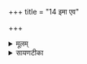 +++
title = "14 इमा एव"

+++
<details><summary>मूलम्</summary>

इ॒मा ए॒व ता उ॒षसो॒ याᳶ प्र॑थ॒मा व्यौच्छन्न्॑ ।  
ता दे॒व्य॑ᳵ कुर्वते॒ पञ्च॑रू॒पा ।  
शश्व॑ती॒र्नाव॑पृज्यन्ति ।  
न ग॑म॒न्त्यन्त᳚म् ॥29॥  


</details>

<details><summary>सायणटीका</summary>

14चतुर्दशीमाह - या उषसः प्रथमाः प्रथमभाविन्यः सृष्ट्यादौ वर्तमाना व्यौच्छन् व्युष्टिं प्रभातमकुर्वन् ॥ ता इमा उषस इदानीं प्रतिदिनं वर्तमाना एव ॥ ताश्चोषसो देव्यः पञ्चसंख्याकानि रूपाणि कुर्वते वमन्तादीनि तत्तल्लिङ्गानि कुर्वते ॥ शश्वतीः निरन्तरं वर्तमानास्ता उषसः नावपृज्यन्ति कदाचिदपि न समाप्यन्ते ॥ तदेव स्पष्टीक्रियते - अन्तमवसानं न गमन्ति न प्राप्नुवन्ति ॥ सोऽयं मन्त्र उषोदेवताके कर्मणि द्रष्टव्यः ॥॥

इति तैत्तिरीयब्राह्मणभाष्ये द्वितीयकाण्डे पञ्चमप्रपाठके षष्ठोऽनुवाकः ॥  
</details>


